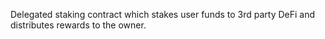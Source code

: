 
Delegated staking contract which stakes user funds to 3rd party DeFi and distributes rewards to the owner.
